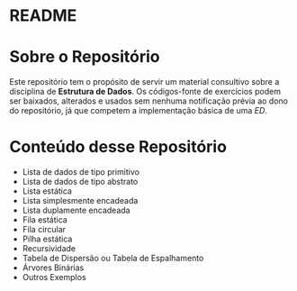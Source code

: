 # README #

# Sobre o Repositório
Este repositório tem o propósito de servir um material consultivo sobre a disciplina de **Estrutura de Dados**. Os códigos-fonte de exercícios podem ser baixados, alterados e usados sem nenhuma notificação prévia ao dono do repositório, já que competem a implementação básica de uma *ED*.

# Conteúdo desse Repositório
* Lista de dados de tipo primitivo
* Lista de dados de tipo abstrato
* Lista estática
* Lista simplesmente encadeada
* Lista duplamente encadeada
* Fila estática
* Fila circular
* Pilha estática
* Recursividade
* Tabela de Dispersão ou Tabela de Espalhamento
* Árvores Binárias
* Outros Exemplos
